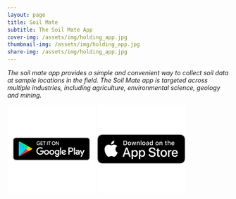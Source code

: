 ```yaml
---
layout: page
title: Soil Mate
subtitle: The Soil Mate App
cover-img: /assets/img/holding_app.jpg
thumbnail-img: /assets/img/holding_app.jpg
share-img: /assets/img/holding_app.jpg
---
```


*The soil mate app provides a simple and convenient way to collect soil data at sample locations in the field. The Soil Mate app is targeted across multiple industries, including agriculture, environmental science, geology and mining.*


<p float="left">
  <a href="https://play.google.com/store/apps/details?id=au.com.opensourceagriculture.soil_mate"><img src="/assets/img/playstore.png" width="200" /></a>
  <img src="/assets/img/appstore.png" width="200" /> 
</p>
